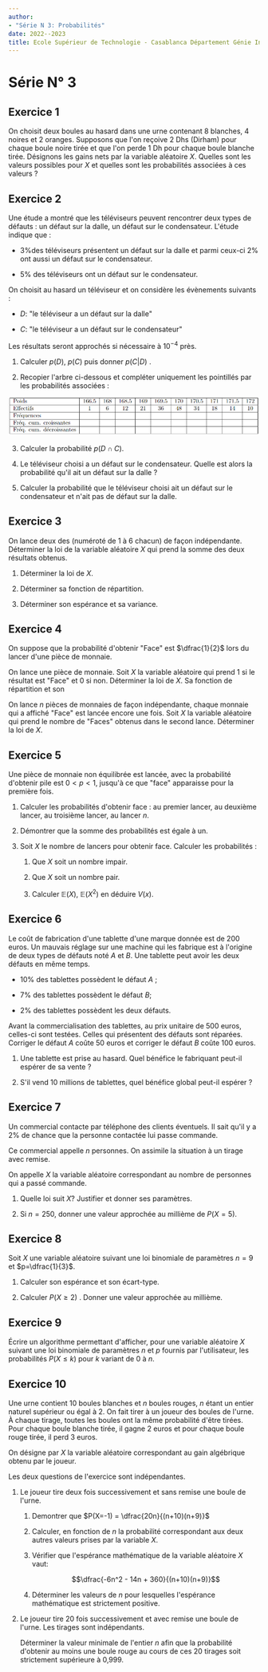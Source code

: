 ```yaml
---
author:
- "Série N 3: Probabilités"
date: 2022--2023
title: Ecole Supérieur de Technologie - Casablanca Département Génie Informatique
---
```

# Série N° 3

## Exercice 1 

On choisit deux boules au hasard dans une urne contenant 8 blanches, 4
noires et 2 oranges. Supposons que l'on reçoive 2 Dhs (Dirham) pour
chaque boule noire tirée et que l'on perde 1 Dh pour chaque boule
blanche tirée. Désignons les gains nets par la variable aléatoire $X$.
Quelles sont les valeurs possibles pour $X$ et quelles sont les
probabilités associées à ces valeurs ?

## Exercice 2 

Une étude a montré que les téléviseurs peuvent rencontrer deux types de
défauts : un défaut sur la dalle, un défaut sur le condensateur. L'étude
indique que :

-   $3\%$des téléviseurs présentent un défaut sur la dalle et parmi
    ceux-ci $2\%$ ont aussi un défaut sur le condensateur.

-   $5\%$ des téléviseurs ont un défaut sur le condensateur.

On choisit au hasard un téléviseur et on considère les évènements
suivants :

-   $D$: \"le téléviseur a un défaut sur la dalle\"

-   $C$: \"le téléviseur a un défaut sur le condensateur\"

Les résultats seront approchés si nécessaire à $10^{-4}$ près.

1.  Calculer $p(D)$, $p(C)$ puis donner $p(C|D)$ .

2.  Recopier l'arbre ci-dessous et compléter uniquement les pointillés
    par les probabilités associées :

![image1](tab1.PNG)

3.  Calculer la probabilité $p(D\cap C)$.

4.  Le téléviseur choisi a un défaut sur le condensateur. Quelle est
    alors la probabilité qu'il ait un défaut sur la dalle ?

5.  Calculer la probabilité que le téléviseur choisi ait un défaut sur
    le condensateur et n'ait pas de défaut sur la dalle.

## Exercice 3 

On lance deux des (numéroté de 1 à 6 chacun) de façon indépendante.
Déterminer la loi de la variable aléatoire $X$ qui prend la somme des
deux résultats obtenus.

1.  Déterminer la loi de $X$.

2.  Déterminer sa fonction de répartition.

3.  Déterminer son espérance et sa variance.

## Exercice 4 

On suppose que la probabilité d'obtenir \"Face\" est $\dfrac{1}{2}$ lors
du lancer d'une pièce de monnaie.

On lance une pièce de monnaie. Soit $X$ la variable aléatoire qui prend
1 si le résultat est \"Face\" et 0 si non. Déterminer la loi de $X$. Sa
fonction de répartition et son

On lance $n$ pièces de monnaies de façon indépendante, chaque monnaie
qui a affiché \"Face\" est lancée encore une fois. Soit $X$ la variable
aléatoire qui prend le nombre de \"Faces\" obtenus dans le second lance.
Déterminer la loi de $X$.

## Exercice 5 

Une pièce de monnaie non équilibrée est lancée, avec la probabilité
d'obtenir pile est $0 < p< 1$, jusqu'à ce que \"face\" apparaisse pour
la première fois.

1.  Calculer les probabilités d'obtenir face : au premier lancer, au
    deuxième lancer, au troisième lancer, au lancer $n$.

2.  Démontrer que la somme des probabilités est égale à un.

3.  Soit $X$ le nombre de lancers pour obtenir face. Calculer les
    probabilités :

    1.  Que $X$ soit un nombre impair.

    2.  Que $X$ soit un nombre pair.

    3.  Calculer $\mathbb E (X)$, $\mathbb E (X^2)$ en déduire $V(x)$.

## Exercice 6 

Le coût de fabrication d'une tablette d'une marque donnée est de 200
euros. Un mauvais réglage sur une machine qui les fabrique est à
l'origine de deux types de défauts noté $A$ et $B$. Une tablette peut
avoir les deux défauts en même temps.

-   $10\%$ des tablettes possèdent le défaut $A$ ;

-   $7\%$ des tablettes possèdent le défaut $B$;

-   $2\%$ des tablettes possèdent les deux défauts.

Avant la commercialisation des tablettes, au prix unitaire de $500$
euros, celles-ci sont testées. Celles qui présentent des défauts sont
réparées. Corriger le défaut $A$ coûte $50$ euros et corriger le défaut
$B$ coûte $100$ euros.

1.  Une tablette est prise au hasard. Quel bénéfice le fabriquant
    peut-il espérer de sa vente ?

2.  S'il vend $10$ millions de tablettes, quel bénéfice global peut-il
    espérer ?

## Exercice 7 

Un commercial contacte par téléphone des clients éventuels. Il sait
qu'il y a $2\%$ de chance que la personne contactée lui passe commande.

Ce commercial appelle $n$ personnes. On assimile la situation à un
tirage avec remise.

On appelle $X$ la variable aléatoire correspondant au nombre de
personnes qui a passé commande.

1.  Quelle loi suit $X$? Justifier et donner ses paramètres.

2.  Si $n=250$, donner une valeur approchée au millième de $P(X = 5)$.

## Exercice 8 

Soit $X$ une variable aléatoire suivant une loi binomiale de paramètres
$n=9$ et $p=\dfrac{1}{3}$.

1.  Calculer son espérance et son écart-type.

2.  Calculer $P(X\geq 2)$ . Donner une valeur approchée au millième.

## Exercice 9 

Écrire un algorithme permettant d'afficher, pour une variable aléatoire
$X$ suivant une loi binomiale de paramètres $n$ et $p$ fournis par
l'utilisateur, les probabilités $P(X \leq k)$ pour $k$ variant de 0 à
$n$.

## Exercice 10 

Une urne contient 10 boules blanches et $n$ boules rouges, $n$ étant un
entier naturel supérieur ou égal à 2. On fait tirer à un joueur des
boules de l'urne. À chaque tirage, toutes les boules ont la même
probabilité d'être tirées. Pour chaque boule blanche tirée, il gagne 2
euros et pour chaque boule rouge tirée, il perd 3 euros.

On désigne par $X$ la variable aléatoire correspondant au gain
algébrique obtenu par le joueur.

Les deux questions de l'exercice sont indépendantes.

1.  Le joueur tire deux fois successivement et sans remise une boule de
    l'urne.

    1.  Demontrer que $P(X=-1) =  \dfrac{20n}{(n+10)(n+9)}$

    2.  Calculer, en fonction de $n$ la probabilité correspondant aux
        deux autres valeurs prises par la variable $X$.

    3.  Vérifier que l'espérance mathématique de la variable aléatoire
        $X$ vaut: 
        
        $$\dfrac{-6n^2 - 14n + 360}{(n+10)(n+9)}$$

    4.  Déterminer les valeurs de $n$ pour lesquelles l'espérance
        mathématique est strictement positive.

2.  Le joueur tire $20$ fois successivement et avec remise une boule de
    l'urne. Les tirages sont indépendants.

    Déterminer la valeur minimale de l'entier $n$ afin que la
    probabilité d'obtenir au moins une boule rouge au cours de ces $20$
    tirages soit strictement supérieure à 0,999.
